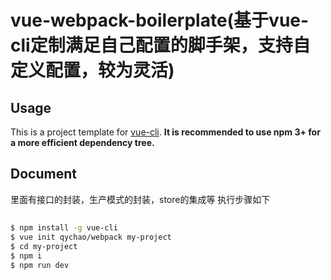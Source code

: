 # vue-webpack-boilerplate(基于vue-cli定制满足自己配置的脚手架，支持自定义配置，较为灵活)


## Usage

This is a project template for [vue-cli](https://github.com/vuejs/vue-cli). **It is recommended to use npm 3+ for a more efficient dependency tree.**

## Document
里面有接口的封装，生产模式的封装，store的集成等
执行步骤如下

##
``` bash
$ npm install -g vue-cli
$ vue init qychao/webpack my-project
$ cd my-project
$ npm i
$ npm run dev
```
##

